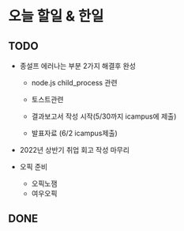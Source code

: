# 오늘 할일 & 한일

## TODO

- 종설프 에러나는 부분 2가지 해결후 완성

  - node.js child_process 관련
  - 토스트관련

  - 결과보고서 작성 시작(5/30까지 icampus에 제출)
  - 발표자료 (6/2 icampus제출)

- 2022년 상반기 취업 회고 작성 마무리

- 오픽 준비

  - 오픽노잼
  - 여우오픽

## DONE

